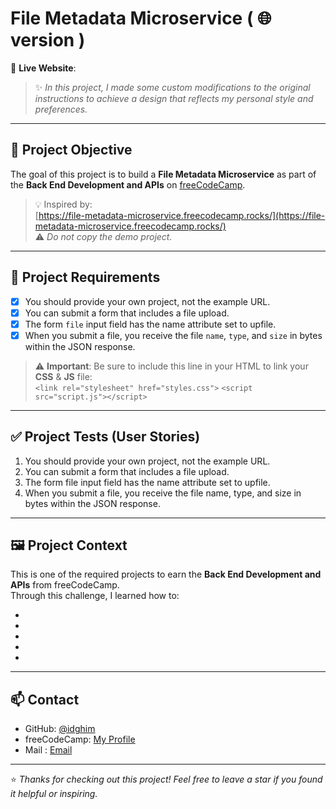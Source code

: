 # File Metadata Microservice ( 🌐 version ) 

🔗 **Live Website**: []()

> ✨ *In this project, I made some custom modifications to the original instructions to achieve a design that reflects my personal style and preferences.*

---
## 🎯 Project Objective

The goal of this project is to build a **File Metadata Microservice** as part of the **Back End Development and APIs** on [freeCodeCamp](https://www.freecodecamp.org/).

> 💡 Inspired by:  
[https://file-metadata-microservice.freecodecamp.rocks/](https://file-metadata-microservice.freecodecamp.rocks/)  
⚠️ *Do not copy the demo project.*

---

## 📌 Project Requirements

- [x] You should provide your own project, not the example URL.
- [x] You can submit a form that includes a file upload.
- [x] The form `file` input field has the name attribute set to upfile.
- [x] When you submit a file, you receive the file `name`, `type`, and `size` in bytes within the JSON response.

> ⚠️ **Important**: Be sure to include this line in your HTML to link your **CSS** & **JS** file:  
> `<link rel="stylesheet" href="styles.css">`
> `<script src="script.js"></script>`

---

## ✅ Project Tests (User Stories)

1. You should provide your own project, not the example URL.
2. You can submit a form that includes a file upload.
3. The form file input field has the name attribute set to upfile.
4. When you submit a file, you receive the file name, type, and size in bytes within the JSON response.

---

## 🖼️ Project Context

This is one of the required projects to earn the **Back End Development and APIs** from freeCodeCamp.  
Through this challenge, I learned how to:

-  
-
-
-
-

---

## 📫 Contact

- GitHub: [@idghim](https://github.com/idghim)  
- freeCodeCamp: [My Profile](https://www.freecodecamp.org/IchemD)
- Mail : [Email](ichemdghim@gmail.com)

---

⭐ *Thanks for checking out this project! Feel free to leave a star if you found it helpful or inspiring.*

